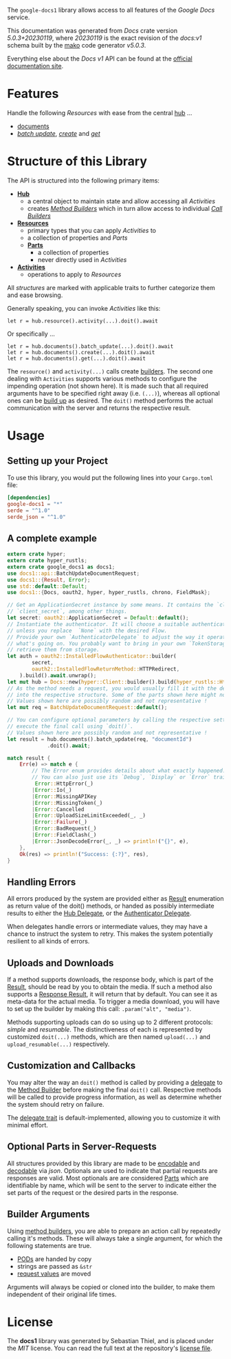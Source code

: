 <!---
DO NOT EDIT !
This file was generated automatically from 'src/generator/templates/api/README.md.mako'
DO NOT EDIT !
-->
The `google-docs1` library allows access to all features of the *Google Docs* service.

This documentation was generated from *Docs* crate version *5.0.3+20230119*, where *20230119* is the exact revision of the *docs:v1* schema built by the [mako](http://www.makotemplates.org/) code generator *v5.0.3*.

Everything else about the *Docs* *v1* API can be found at the
[official documentation site](https://developers.google.com/docs/).
# Features

Handle the following *Resources* with ease from the central [hub](https://docs.rs/google-docs1/5.0.3+20230119/google_docs1/Docs) ...

* [documents](https://docs.rs/google-docs1/5.0.3+20230119/google_docs1/api::Document)
 * [*batch update*](https://docs.rs/google-docs1/5.0.3+20230119/google_docs1/api::DocumentBatchUpdateCall), [*create*](https://docs.rs/google-docs1/5.0.3+20230119/google_docs1/api::DocumentCreateCall) and [*get*](https://docs.rs/google-docs1/5.0.3+20230119/google_docs1/api::DocumentGetCall)




# Structure of this Library

The API is structured into the following primary items:

* **[Hub](https://docs.rs/google-docs1/5.0.3+20230119/google_docs1/Docs)**
    * a central object to maintain state and allow accessing all *Activities*
    * creates [*Method Builders*](https://docs.rs/google-docs1/5.0.3+20230119/google_docs1/client::MethodsBuilder) which in turn
      allow access to individual [*Call Builders*](https://docs.rs/google-docs1/5.0.3+20230119/google_docs1/client::CallBuilder)
* **[Resources](https://docs.rs/google-docs1/5.0.3+20230119/google_docs1/client::Resource)**
    * primary types that you can apply *Activities* to
    * a collection of properties and *Parts*
    * **[Parts](https://docs.rs/google-docs1/5.0.3+20230119/google_docs1/client::Part)**
        * a collection of properties
        * never directly used in *Activities*
* **[Activities](https://docs.rs/google-docs1/5.0.3+20230119/google_docs1/client::CallBuilder)**
    * operations to apply to *Resources*

All *structures* are marked with applicable traits to further categorize them and ease browsing.

Generally speaking, you can invoke *Activities* like this:

```Rust,ignore
let r = hub.resource().activity(...).doit().await
```

Or specifically ...

```ignore
let r = hub.documents().batch_update(...).doit().await
let r = hub.documents().create(...).doit().await
let r = hub.documents().get(...).doit().await
```

The `resource()` and `activity(...)` calls create [builders][builder-pattern]. The second one dealing with `Activities`
supports various methods to configure the impending operation (not shown here). It is made such that all required arguments have to be
specified right away (i.e. `(...)`), whereas all optional ones can be [build up][builder-pattern] as desired.
The `doit()` method performs the actual communication with the server and returns the respective result.

# Usage

## Setting up your Project

To use this library, you would put the following lines into your `Cargo.toml` file:

```toml
[dependencies]
google-docs1 = "*"
serde = "^1.0"
serde_json = "^1.0"
```

## A complete example

```Rust
extern crate hyper;
extern crate hyper_rustls;
extern crate google_docs1 as docs1;
use docs1::api::BatchUpdateDocumentRequest;
use docs1::{Result, Error};
use std::default::Default;
use docs1::{Docs, oauth2, hyper, hyper_rustls, chrono, FieldMask};

// Get an ApplicationSecret instance by some means. It contains the `client_id` and
// `client_secret`, among other things.
let secret: oauth2::ApplicationSecret = Default::default();
// Instantiate the authenticator. It will choose a suitable authentication flow for you,
// unless you replace  `None` with the desired Flow.
// Provide your own `AuthenticatorDelegate` to adjust the way it operates and get feedback about
// what's going on. You probably want to bring in your own `TokenStorage` to persist tokens and
// retrieve them from storage.
let auth = oauth2::InstalledFlowAuthenticator::builder(
        secret,
        oauth2::InstalledFlowReturnMethod::HTTPRedirect,
    ).build().await.unwrap();
let mut hub = Docs::new(hyper::Client::builder().build(hyper_rustls::HttpsConnectorBuilder::new().with_native_roots().https_or_http().enable_http1().build()), auth);
// As the method needs a request, you would usually fill it with the desired information
// into the respective structure. Some of the parts shown here might not be applicable !
// Values shown here are possibly random and not representative !
let mut req = BatchUpdateDocumentRequest::default();

// You can configure optional parameters by calling the respective setters at will, and
// execute the final call using `doit()`.
// Values shown here are possibly random and not representative !
let result = hub.documents().batch_update(req, "documentId")
             .doit().await;

match result {
    Err(e) => match e {
        // The Error enum provides details about what exactly happened.
        // You can also just use its `Debug`, `Display` or `Error` traits
         Error::HttpError(_)
        |Error::Io(_)
        |Error::MissingAPIKey
        |Error::MissingToken(_)
        |Error::Cancelled
        |Error::UploadSizeLimitExceeded(_, _)
        |Error::Failure(_)
        |Error::BadRequest(_)
        |Error::FieldClash(_)
        |Error::JsonDecodeError(_, _) => println!("{}", e),
    },
    Ok(res) => println!("Success: {:?}", res),
}

```
## Handling Errors

All errors produced by the system are provided either as [Result](https://docs.rs/google-docs1/5.0.3+20230119/google_docs1/client::Result) enumeration as return value of
the doit() methods, or handed as possibly intermediate results to either the
[Hub Delegate](https://docs.rs/google-docs1/5.0.3+20230119/google_docs1/client::Delegate), or the [Authenticator Delegate](https://docs.rs/yup-oauth2/*/yup_oauth2/trait.AuthenticatorDelegate.html).

When delegates handle errors or intermediate values, they may have a chance to instruct the system to retry. This
makes the system potentially resilient to all kinds of errors.

## Uploads and Downloads
If a method supports downloads, the response body, which is part of the [Result](https://docs.rs/google-docs1/5.0.3+20230119/google_docs1/client::Result), should be
read by you to obtain the media.
If such a method also supports a [Response Result](https://docs.rs/google-docs1/5.0.3+20230119/google_docs1/client::ResponseResult), it will return that by default.
You can see it as meta-data for the actual media. To trigger a media download, you will have to set up the builder by making
this call: `.param("alt", "media")`.

Methods supporting uploads can do so using up to 2 different protocols:
*simple* and *resumable*. The distinctiveness of each is represented by customized
`doit(...)` methods, which are then named `upload(...)` and `upload_resumable(...)` respectively.

## Customization and Callbacks

You may alter the way an `doit()` method is called by providing a [delegate](https://docs.rs/google-docs1/5.0.3+20230119/google_docs1/client::Delegate) to the
[Method Builder](https://docs.rs/google-docs1/5.0.3+20230119/google_docs1/client::CallBuilder) before making the final `doit()` call.
Respective methods will be called to provide progress information, as well as determine whether the system should
retry on failure.

The [delegate trait](https://docs.rs/google-docs1/5.0.3+20230119/google_docs1/client::Delegate) is default-implemented, allowing you to customize it with minimal effort.

## Optional Parts in Server-Requests

All structures provided by this library are made to be [encodable](https://docs.rs/google-docs1/5.0.3+20230119/google_docs1/client::RequestValue) and
[decodable](https://docs.rs/google-docs1/5.0.3+20230119/google_docs1/client::ResponseResult) via *json*. Optionals are used to indicate that partial requests are responses
are valid.
Most optionals are are considered [Parts](https://docs.rs/google-docs1/5.0.3+20230119/google_docs1/client::Part) which are identifiable by name, which will be sent to
the server to indicate either the set parts of the request or the desired parts in the response.

## Builder Arguments

Using [method builders](https://docs.rs/google-docs1/5.0.3+20230119/google_docs1/client::CallBuilder), you are able to prepare an action call by repeatedly calling it's methods.
These will always take a single argument, for which the following statements are true.

* [PODs][wiki-pod] are handed by copy
* strings are passed as `&str`
* [request values](https://docs.rs/google-docs1/5.0.3+20230119/google_docs1/client::RequestValue) are moved

Arguments will always be copied or cloned into the builder, to make them independent of their original life times.

[wiki-pod]: http://en.wikipedia.org/wiki/Plain_old_data_structure
[builder-pattern]: http://en.wikipedia.org/wiki/Builder_pattern
[google-go-api]: https://github.com/google/google-api-go-client

# License
The **docs1** library was generated by Sebastian Thiel, and is placed
under the *MIT* license.
You can read the full text at the repository's [license file][repo-license].

[repo-license]: https://github.com/Byron/google-apis-rsblob/main/LICENSE.md

